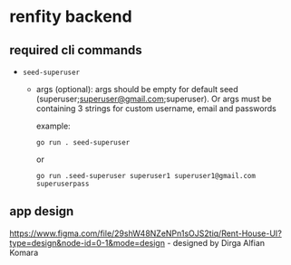 # renfity backend

## required cli commands
- `seed-superuser`
    - args (optional):
        args should be empty for default seed (superuser;superuser@gmail.com;superuser). Or args must be containing 3 strings for custom username, email and passwords

        example:
        ```
        go run . seed-superuser
        ```
        or
        ```
        go run .seed-superuser superuser1 superuser1@gmail.com superuserpass
        ```

## app design
https://www.figma.com/file/29shW48NZeNPn1sOJS2tiq/Rent-House-UI?type=design&node-id=0-1&mode=design - designed by Dirga Alfian Komara